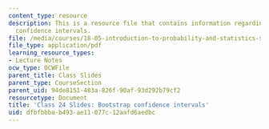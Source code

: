```yaml
---
content_type: resource
description: This is a resource file that contains information regarding bootstrap
  confidence intervals.
file: /media/courses/18-05-introduction-to-probability-and-statistics-spring-2014/dfbfbbbab493ae11077c12aafd6aedbc_MIT18_05S14_class24slides.pdf
file_type: application/pdf
learning_resource_types:
- Lecture Notes
ocw_type: OCWFile
parent_title: Class Slides
parent_type: CourseSection
parent_uid: 94de8151-483a-826f-90af-93d292b79cf2
resourcetype: Document
title: 'Class 24 Slides: Bootstrap confidence intervals'
uid: dfbfbbba-b493-ae11-077c-12aafd6aedbc
---
```

